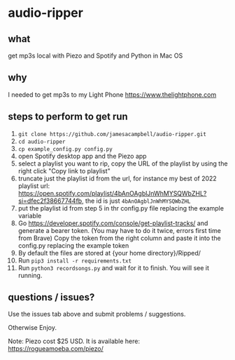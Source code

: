 # audio-ripper

## what  
get mp3s local with Piezo and Spotify and Python in Mac OS

## why  
I needed to get mp3s to my Light Phone https://www.thelightphone.com


## steps to perform to get run

1. `git clone https://github.com/jamesacampbell/audio-ripper.git`
2. `cd audio-ripper`
3. `cp example_config.py config.py`
4. open Spotify desktop app and the Piezo app
4. select a playlist you want to rip, copy the URL of the playlist by using the right click "Copy link to playlist"
5. truncate just the playlist id from the url, for instance my best of 2022 playlist url: https://open.spotify.com/playlist/4bAnOAgblJnWhMYSQWbZHL?si=dfec2f38667744fb, the id is just `4bAnOAgblJnWhMYSQWbZHL`
6. put the playlist id from step 5 in thr config.py file replacing the example variable
7. Go https://developer.spotify.com/console/get-playlist-tracks/ and generate a bearer token. (You may have to do it twice, errors first time from Brave) Copy the token from the right column and paste it into the config.py replacing the example token
8. By default the files are stored at {your home directory}/Ripped/
9. Run `pip3 install -r requirements.txt`
10. Run `python3 recordsongs.py` and wait for it to finish. You will see it running.

## questions / issues?

Use the issues tab above and submit problems / suggestions.

Otherwise Enjoy. 

Note: Piezo cost $25 USD. It is available here: https://rogueamoeba.com/piezo/


